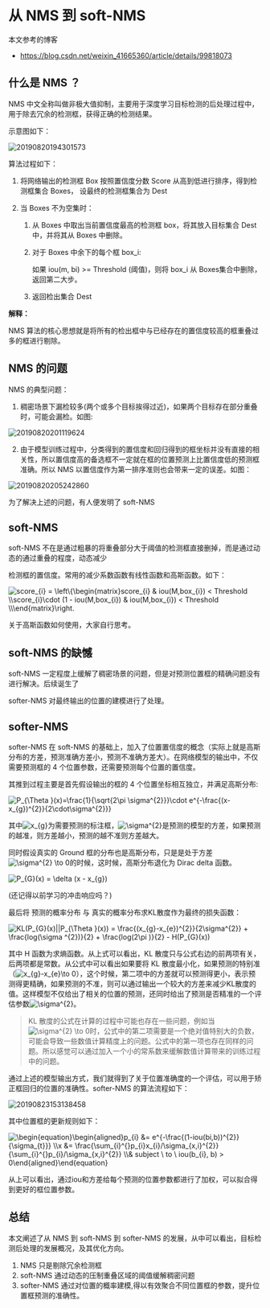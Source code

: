 # 从 NMS 到 soft-NMS

本文参考的博客

* https://blog.csdn.net/weixin_41665360/article/details/99818073



## 什么是 NMS ？

NMS 中文全称叫做非极大值抑制，主要用于深度学习目标检测的后处理过程中，用于除去冗余的检测框，获得正确的检测结果。

示意图如下：

![20190820194301573](https://user-images.githubusercontent.com/78289886/126869656-6d545ba1-4a30-43af-8cf8-113ab9ca5d8e.png)

算法过程如下：

1. 将网络输出的检测框 Box 按照置信度分数 Score 从高到低进行排序，得到检测框集合 Boxes， 设最终的检测框集合为 Dest

2. 当 Boxes 不为空集时：

   1. 从 Boxes 中取出当前置信度最高的检测框 box，将其放入目标集合 Dest 中，并将其从 Boxes 中删除。

   2. 对于 Boxes 中余下的每个框 box_i:

      如果 iou(m, bi) >=  Threshold (阈值)，则将 box_i 从 Boxes集合中删除，返回第二大步。

    3. 返回检出集合 Dest

**解释：**

NMS 算法的核心思想就是将所有的检出框中与已经存在的置信度较高的框重叠过多的框进行剔除。

## NMS 的问题

NMS 的典型问题：

1. 稠密场景下漏检较多(两个或多个目标挨得过近)，如果两个目标存在部分重叠时，可能会漏检。如图:

![20190820201119624](https://user-images.githubusercontent.com/78289886/126869661-ad343926-4b74-4fec-bf27-fdbf89b3c9f8.png)

2. 由于模型训练过程中，分类得到的置信度和回归得到的框坐标并没有直接的相关性，所以置信度高的备选框不一定就在框的位置预测上比置信度低的预测框准确。所以 NMS 以置信度作为第一排序准则也会带来一定的误差。如图：

![20190820205242860](https://user-images.githubusercontent.com/78289886/126869664-e4be35b8-12c4-4297-915e-899777c06147.png)

为了解决上述的问题，有人便发明了 soft-NMS

## soft-NMS

soft-NMS 不在是通过粗暴的将重叠部分大于阈值的检测框直接删掉，而是通过动态的通过重叠的程度，动态减少

检测框的置信度。常用的减少系数函数有线性函数和高斯函数。如下：

<img src="https://latex.codecogs.com/svg.image?score_{i}&space;=&space;\left\{\begin{matrix}score_{i}&space;&&space;iou(M,box_{i})&space;<&space;Threshold&space;\\score_{i}\cdot&space;(1&space;-&space;iou(M,box_{i})&space;&&space;iou(M,box_{i})&space;<&space;Threshold&space;\\\end{matrix}\right.&space;" title="score_{i} = \left\{\begin{matrix}score_{i} & iou(M,box_{i}) < Threshold \\score_{i}\cdot (1 - iou(M,box_{i}) & iou(M,box_{i}) < Threshold \\\end{matrix}\right. " />

关于高斯函数如何使用，大家自行思考。

## soft-NMS 的缺憾

soft-NMS 一定程度上缓解了稠密场景的问题，但是对预测位置框的精确问题没有进行解决。后续诞生了

softer-NMS 对最终输出的位置的建模进行了处理。

## softer-NMS

softer-NMS 在 soft-NMS 的基础上，加入了位置置信度的概念（实际上就是高斯分布的方差，预测准确方差小，预测不准确方差大）。在网络模型的输出中，不仅需要预测框的 4 个位置参数，还需要预测每个位置的置信度。

其推到过程主要是首先假设输出的框的 4 个位置坐标相互独立，并满足高斯分布:

<img src="https://latex.codecogs.com/svg.image?P_{\Theta&space;}(x)=\frac{1}{\sqrt{2\pi&space;\sigma^{2}}}\cdot&space;e^{-\frac{(x-x_{e})^{2}}{2\cdot\sigma^{2}}}" title="P_{\Theta }(x)=\frac{1}{\sqrt{2\pi \sigma^{2}}}\cdot e^{-\frac{(x-x_{g})^{2}}{2\cdot\sigma^{2}}}" />

其中<img src="https://latex.codecogs.com/svg.image?x_{e}" title="x_{g}" />为需要预测的标注框，<img src="https://latex.codecogs.com/svg.image?\sigma^{2}&space;" title="\sigma^{2} " />是预测的模型的方差，如果预测的越准，则方差越小，预测的越不准则方差越大。

同时假设真实的 Ground 框的分布也是高斯分布，只是是处于方差<img src="https://latex.codecogs.com/svg.image?\sigma^{2}&space;\to&space;0" title="\sigma^{2} \to 0" />的时候，这时候，高斯分布退化为 Dirac delta 函数。

<img src="https://latex.codecogs.com/svg.image?P_{G}(x)&space;=&space;\delta&space;(x&space;-&space;x_{g})" title="P_{G}(x) = \delta (x - x_{g})" />

(还记得以前学习的冲击响应吗？)

最后将 预测的概率分布 与 真实的概率分布求KL散度作为最终的损失函数：

<img src="https://latex.codecogs.com/svg.image?KL(P_{G}(x)||P_{\Theta&space;}(x))&space;=&space;\frac{(x_{g}-x_{e})^{2}}{2\sigma^{2}}&space;&plus;&space;\frac{log(\sigma&space;^{2})}{2}&space;&plus;&space;\frac{log(2\pi&space;)}{2}&space;-&space;H(P_{G}(x))" title="KL(P_{G}(x)||P_{\Theta }(x)) = \frac{(x_{g}-x_{e})^{2}}{2\sigma^{2}} + \frac{log(\sigma ^{2})}{2} + \frac{log(2\pi )}{2} - H(P_{G}(x))" />

其中 H 函数为求熵函数。从上式可以看出，KL 散度只与公式右边的前两项有关，后两项都是常数。从公式中可以看出如果要将 KL 散度最小化，如果预测的特别准（<img src="https://latex.codecogs.com/svg.image?x_{g}-x_{e}\to&space;0" title="x_{g}-x_{e}\to 0" />），这个时候，第二项中的方差就可以预测得更小，表示预测得更精确，如果预测的不准，则可以通过输出一个较大的方差来减少KL散度的值。这样模型不仅给出了相关的位置的预测，还同时给出了预测是否精准的一个评估参数<img src="https://latex.codecogs.com/svg.image?\sigma^{2}&space;" title="\sigma^{2} " />。

> KL 散度的公式在计算的过程中可能也存在一些问题，例如当<img src="https://latex.codecogs.com/svg.image?\sigma^{2}&space;\to&space;0" title="\sigma^{2} \to 0" />时，公式中的第二项需要是一个绝对值特别大的负数，可能会导致一些数值计算精度上的问题。公式中的第一项也存在同样的问题。所以感觉可以通过加入一个小的常系数来缓解数值计算带来的训练过程中的问题。

通过上述的模型输出方式，我们就得到了关于位置准确度的一个评估，可以用于矫正框回归的位置的准确性。softer-NMS 的算法流程如下：

![20190823153138458](E:\Github\some_ai_tec\深度学习进化历史\images\20190823153138458.png)

其中位置框的更新规则如下：

<img src="https://latex.codecogs.com/svg.image?\begin{equation}\begin{aligned}p_{i}&space;&=&space;e^{-\frac{(1-iou(bi,b))^{2}}{\sigma_{t}}}&space;\\x&space;&=&space;\frac{\sum_{i}^{}p_{i}x_{i}/\sigma_{x,i}^{2}}{\sum_{i}^{}p_{i}/\sigma_{x,i}^{2}}&space;\\&&space;subject&space;\&space;to&space;\&space;&space;iou(b_{i},&space;b)&space;>&space;0\end{aligned}\end{equation}&space;" title="\begin{equation}\begin{aligned}p_{i} &= e^{-\frac{(1-iou(bi,b))^{2}}{\sigma_{t}}} \\x &= \frac{\sum_{i}^{}p_{i}x_{i}/\sigma_{x,i}^{2}}{\sum_{i}^{}p_{i}/\sigma_{x,i}^{2}} \\& subject \ to \ iou(b_{i}, b) > 0\end{aligned}\end{equation} " />

从上可以看出，通过iou和方差给每个预测的位置参数都进行了加权，可以拟合得到更好的框位置参数。

## 总结

本文阐述了从 NMS 到 soft-NMS 到 softer-NMS 的发展，从中可以看出，目标检测后处理的发展概况，及其优化方向。

1. NMS 只是剔除冗余检测框
2. soft-NMS 通过动态的压制重叠区域的阈值缓解稠密问题
3. softer-NMS 通过对位置的概率建模,得以有效聚合不同位置框的参数，提升位置框预测的准确性。
